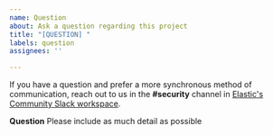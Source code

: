 ```yaml
---
name: Question
about: Ask a question regarding this project
title: "[QUESTION] "
labels: question
assignees: ''

---
```


If you have a question and prefer a more synchronous method of communication, reach out to us in the **#security** channel in [Elastic's Community Slack workspace](https://ela.st/slack).

**Question**
Please include as much detail as possible
